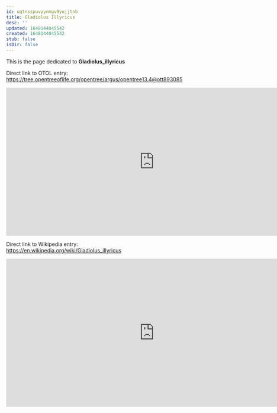 ```yaml
---
id: uqtnsspuvyynmgv9yujjtnb
title: Gladiolus Illyricus
desc: ''
updated: 1648144045542
created: 1648144045542
stub: false
isDir: false
---
```

This is the page dedicated to **Gladiolus_illyricus**


Direct link to OTOL entry: https://tree.opentreeoflife.org/opentree/argus/opentree13.4@ott893085



<html>
    <body>
    <iframe src="https://tree.opentreeoflife.org/opentree/argus/opentree13.4@ott893085"
    width="800" height="400" frameborder="0" allowfullscreen> </iframe>
    </body>
</html>
    


Direct link to Wikipedia entry: https://en.wikipedia.org/wiki/Gladiolus_illyricus



<html>
    <body>
    <iframe src="https://en.wikipedia.org/wiki/Gladiolus_illyricus"
    width="800" height="400" frameborder="0" allowfullscreen> </iframe>
    </body>
</html>
    
